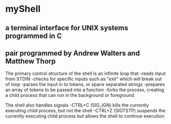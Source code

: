 myShell
=======

a terminal interface for UNIX systems programmed in C
-----------------------------------------------------

pair programmed by **Andrew Walters** and **Matthew Thorp**
-----------------------------------------------------------

The primary control structure of the shell is an infinite loop that
-reads input from STDIN
-checks for specific inputs such as "exit" which will break out of loop
-parses the input in to tokens, or space separated strings
-prepares an array of tokens to be passed into a function
-forks the process, creating a child process that can run in the background or foreground

The shell also handles signals
-CTRL+C (SIG_IGN) kills the currently executing child process, but not the shell
-CTRL+Z (SIGTSTP) suspends the currently executing child process but allows the shell to continue execution
